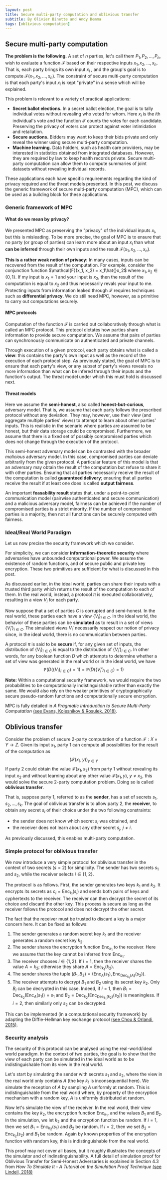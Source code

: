```yaml
---
layout: post
title: Secure multi-party computation and oblivious transfer
subtitle: By Olivier Binette and Andy Demma
tags: [oblivious computation]
---
```


## Secure multi-party computation

**The problem is the following.** A set of $n$ parties, let's call them  $P_1, P_2, \dots, P_n$, wish to evaluate a function $\mathcal{F}$ based on their respective inputs $x_1, x_2, \dots, x_n$. That is, each party brings its own input $x_i$ , and the group's goal is to compute $\mathcal{F}(x_1, x_2, \dots, x_n)$. The constraint of secure multi-party computation is that each party's input $x_i$ is kept "private" in a sense which will be explained.


This problem is relevant to a variety of practical applications:

- **Secret ballot elections.** In a secret ballot election, the goal is to tally individual votes without revealing who voted for whom. Here $x_i$ is the $i$th individual's vote and the function $\mathcal{F}$ counts the votes for each candidate. Preserving the privacy of voters can protect against voter intimidation and retaliation.
- **Secure auctions.** Bidders may want to keep their bids private and only reveal the winner using secure multi-party computation.
- **Machine learning.** Data holders, such as health care providers, may be interested in statistics obtained from integrated databases. However, they are required by law to keep health records private. Secure multi-party computation can allow them to compute summaries of joint datasets without revealing individual records.

These applications each have specific requirements regarding the kind of privacy required and the threat models presented. In this post, we discuss the generic framework of secure multi-party computation (MPC), which can be used as a building block for these applications.

### Generic framework of MPC

#### What do we mean by privacy?

We presented MPC as preserving the "privacy" of the individual inputs $x_i$, but this is misleading. To be more precise, the goal of MPC is to ensure that no party (or group of parties) can learn more about an input $x_i$ than what **can be inferred** through their own inputs and the result $\mathcal{F}(x_1, x_2, \dots, x_n)$.

**This is a rather weak notion of privacy:** In many cases, inputs can be recovered from the result of the computation. For example, consider the conjunction function $\mathcal{F}(x_1, x_2) = x_1\hat{}x_2$ where $x_1, x_2 \in \{0,1\}$. If my input is $x_1 = 1$ and your input is $x_2$, then the result of the computation is equal to $x_2$ and thus necessarily revals your input to me. Protecting inputs from information leaked through $\mathcal{F}$ requires techniques such as **differential privacy**. We do still need MPC, however, as a primitive to carry out computations securely.

#### MPC protocols

Computation of the function $\mathcal{F}$ is carried out collaboratively through what is called an MPC protocol. This protocol dictates how parties share information to provide secure computation. We assume that pairs of parties can synchronously communicate on authenticated and private channels. 

Through execution of a given protocol, each party obtains what is called a **view**: this contains the party's own input as well as the record of the execution of each protocol step. As previously stated, the goal of MPC is to ensure that each party's view, or any subset of party's views reveals no more information than what can be infered through their inputs and the function's output. The threat model under which this must hold is discussed next.


#### Threat models

Here we assume the **semi-honest**, also called **honest-but-curious**, adversary model. That is, we assume that each party follows the prescribed protocol without any deviation. They may, however, use their view (and aggregate multiple parties' views) to attempt to learn about other parties' inputs. This is realistic in the scenario where parties are assumed to be honest, but their data storage could be compromised. Furthermore, we assume that there is a fixed set of possibly compromised parties which does not change through the execution of the protocol.

This semi-honest adversary model can be contrasted with the broader *malicious* adversary model. In this case, compromised parties can deviate arbitrarily from the given protocol. A particular feature of this model is that an adversary may obtain the result of the computation but refuse to share it with other parties. Ensuring that all parties necessarily receive the result of the computation is called **guaranteed delivery**; ensuring that all parties receive the result if at least one does is called **output fairness**.

<!-- https://www.ccs.neu.edu/home/rancohen/Papers/CL14.pdf-->
An important **feasability result** states that, under a point-to-point communication model (pairwise authenticated and secure communication) and a malicious adversary model, fairness can be achieved if the number of compromised parties is a strict minority. If the number of compromised parties is a majority, then not all functions can be securely computed with fairness.



### Ideal/Real World Paradigm

Let us now precise the security framework which we consider. 

For simplicity, we can consider **information-theoretic security** where adversaries have unbounded computational power. We assume the existence of random functions, and of secure public and private key encryption. These two primitives are sufficient for what is discussed in this post. 

As discussed earlier, in the ideal world, parties can share their inputs with a trusted third party which returns the result of the computation to each of them. In the real world, instead, a protocol $\pi$ is executed collaboratively, resulting in a view $V_i$ for each party.

Now suppose that a set of parties $C$ is corrupted and semi-honest. In the real world, these parties each have a view $\{V_i\}_{i \in C}$. In the ideal world, the behavior of these parties can be **simulated** as to result in a set of views $\{V_i'\}_{i \in C}$. The simulated views $V_i'$ necessarily respect our notion of privacy since, in the ideal world, there is no communication between parties.

A protocol $\pi$ is said to be **secure** if, for any given set of inputs, the distribution of $\{V_i\}_{i \in C}$ is equal to the distribution of $\{V_i'\}_{i \in C}$. In other words, for any boolean function $D$ which attempts to determine whether a set of view was generated in the real world or in the ideal world, we have
$$
    \mathbb{P}(D(\{V_i\}_{i \in C}) = 1) = \mathbb{P}(D(\{V_i'\}_{i \in C}) = 1)
$$

**Note:** Within a computational security framework, we would require the two probabilities to be computationally indistinguishable rather than exactly the same. We would also rely on the weaker primitives of cryptographically secure pseudo-random functions and computationally secure encryption.

MPC is fully detailed in *A Pragmatic Introduction to Secure Multi-Party Computation* [(see Evans, Kolesnikov & Rosulek, 2018)](https://securecomputation.org/docs/pragmaticmpc.pdf).

## Oblivious transfer

Consider the problem of secure 2-party computation of a function $\mathcal{F} : X\times Y \rightarrow Z.$
Given its input $x_1$, party 1 can compute all possibilities for the result of the computation as
$$
    \left(\mathcal{F}(x_1, y)\right)_{y \in Y}
$$If party 2 could obtain the value $\mathcal{F}(x_1, x_2)$ from party 1 without revealing its input $x_2$ and without learning about any other value $\mathcal{F}(x_1, y)$, $y \not = x_2$, this would solve the secure 2-party computation problem. Doing so is called **oblivious transfer**.

That is, suppose party 1, referred to as the **sender**, has a set of secrets $s_1, s_2, \dots, s_k$. The goal of oblivious transfer is to allow party 2, the **receiver**, to obtain any secret $s_i$ of their choice under the two following constraints:
- the sender does not know which secret $s_i$ was obtained, and 
- the receiver does not learn about any other secret $s_j$, $j\not = i$.

As previously discussed, this enables multi-party computation.

### Simple protocol for oblivious transfer

We now introduce a very simple protocol for oblivious transfer in the context of two secrets ($s=2$) for simplicity. The sender has two secrets $s_1$ and $s_2$, while the receiver selects $i \in \{1,2\}$. 

The protocol is as follows. First, the sender generates two keys $k_1$ and $k_2$. It encrypts its secrets as $c_i = \text{Enc}_{k_i}(s_i)$ and sends both pairs of keys and cyphertexts to the receiver. The receiver can then decrypt the secret of its choice and discard the other key. This process is secure as long as the receiver follows the protocol and does not decrypt the other secret.

The fact that the receiver must be trusted to discard a key is a major concern here. It can be fixed as follows:

1. The sender generates a random secret key $k_1$ and the receiver generates a random secret key $k_2$.
2. The sender shares the encryption function $\text{Enc}_{k_1}$ to the receiver. Here we assume that the key cannot be inferred from $\text{Enc}_{k_1}$.
3. The receiver chooses $i\in\{1,2\}$. If $i=1$, then the receiver shares the value $A = k_2$; otherwise they share $A = \text{Enc}_{k_1}(k_2)$.
4. The sender shares the tuple $(B_1, B_2) = (\text{Enc}_A(s_1), \text{Enc}_{\text{Dec}_{k_1}(A)}(s_2))$.
5. The receiver attempts to decrypt $B_1$ and $B_2$ using its secret key $k_2$. Only $B_i$ can be decrypted in this case. Indeed, if $i=1$, then $B_1 = \text{Dec}_{k_2}(\text{Enc}_A(s_1)) = s_1$ and  $B_2 = \text{Dec}_{k_2}(\text{Enc}_{\text{Dec}_{k_1}(k_2)}(s_2))$ is meaningless. If $i=2$, then similarly only $s_2$ can be decrypted.

This can be implemented (in a computational security framework) by adapting the Diffie-Hellman key exchange protocol [(see Chou & Orlandi, 2015)](https://eprint.iacr.org/2015/267.pdf).

### Security analysis

The security of this protocol can be analysed using the real-world/ideal world paradigm. In the context of two parties, the goal is to show that the view of each party can be simulated in the ideal world as to be indistinguishable from its view in the real world.

Let's start by simulating the sender with secrets $s_1$ and $s_2$, where the view in the real world only contains $A$ (the key $k_1$ is inconsequential here). We simulate the reception of $A$ by sampling $A$ uniformly at random. This is indistinguishable from the real world where, by property of the encryption mechanism with a random key, $A$ is uniformly distributed at random.

Now let's simulate the view of the receiver. In the real world, their view contains the key $k_2$, the encryption function $\text{Enc}_{k_1}$, and the values $B_1$ and $B_2$. In the simulation, we let $k_2$ and the encryption function be random. If $i=1$, then we set $B_1 = \text{Enc}_{k_2}(s_1)$ and $B_2$ be random. If $i=2$, then we set $B_2 = \text{Enc}_{k_2}(s_2)$ and $B_1$ be random. Again by known properties of the encryption function with random key, this is indistinguishable from the real world.

This proof may not cover all bases, but it roughly illustrates the concepts of the simulator and of indinstinguishability. A full detail of simulation proof for Oblivious Transfer for Semi-Honest Adversaries is explained in Section 4.3 from *How To Simulate It - A Tutorial on the Simulation Proof Technique* [(see Lindell, 2018)](https://eprint.iacr.org/2016/046.pdf)

